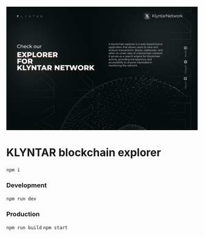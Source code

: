 
![cover](./ExplorerIntroCard.svg)

# KLYNTAR blockchain explorer

`npm i`

### Development
`npm run dev`

### Production
`npm run build`
`npm start`